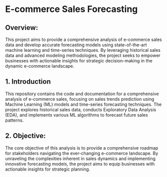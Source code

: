 # E-commerce Sales Forecasting

## Overview:
This project aims to provide a comprehensive analysis of e-commerce sales data and develop accurate forecasting models using state-of-the-art machine learning and time-series techniques. By leveraging historical sales data and advanced modeling methodologies, the project seeks to empower businesses with actionable insights for strategic decision-making in the dynamic e-commerce landscape.

## 1. Introduction
This repository contains the code and documentation for a comprehensive analysis of e-commerce sales, focusing on sales trends prediction using Machine Learning (ML) models and time-series forecasting techniques. The project explores historical sales data, conducts Exploratory Data Analysis (EDA), and implements various ML algorithms to forecast future sales patterns.

## 2. Objective:
The core objective of this analysis is to provide a comprehensive roadmap for stakeholders navigating the ever-changing e-commerce landscape. By unraveling the complexities inherent in sales dynamics and implementing innovative forecasting models, the project aims to equip businesses with actionable insights for strategic planning.

